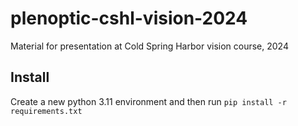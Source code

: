 # plenoptic-cshl-vision-2024

Material for presentation at Cold Spring Harbor vision course, 2024

## Install

Create a new python 3.11 environment and then run `pip install -r requirements.txt`
